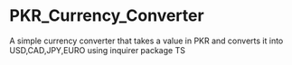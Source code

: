 # PKR_Currency_Converter
A simple currency converter that takes a value in PKR and converts it into USD,CAD,JPY,EURO using inquirer package TS
